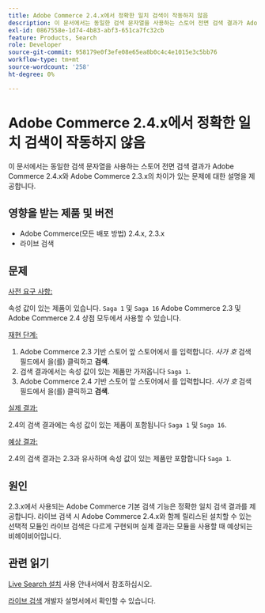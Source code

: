 ```yaml
---
title: Adobe Commerce 2.4.x에서 정확한 일치 검색이 작동하지 않음
description: 이 문서에서는 동일한 검색 문자열을 사용하는 스토어 전면 검색 결과가 Adobe Commerce 2.4.x와 Adobe Commerce 2.3.x의 차이가 있는 문제에 대한 설명을 제공합니다.
exl-id: 0867558e-1d74-4b83-abf3-651ca7fc32cb
feature: Products, Search
role: Developer
source-git-commit: 958179e0f3efe08e65ea8b0c4c4e1015e3c5bb76
workflow-type: tm+mt
source-wordcount: '258'
ht-degree: 0%

---
```


# Adobe Commerce 2.4.x에서 정확한 일치 검색이 작동하지 않음

이 문서에서는 동일한 검색 문자열을 사용하는 스토어 전면 검색 결과가 Adobe Commerce 2.4.x와 Adobe Commerce 2.3.x의 차이가 있는 문제에 대한 설명을 제공합니다.

## 영향을 받는 제품 및 버전

- Adobe Commerce(모든 배포 방법) 2.4.x, 2.3.x
- 라이브 검색

## 문제

<u>사전 요구 사항:</u>

속성 값이 있는 제품이 있습니다. `Saga 1` 및 `Saga 16` Adobe Commerce 2.3 및 Adobe Commerce 2.4 상점 모두에서 사용할 수 있습니다.

<u>재현 단계:</u>

1. Adobe Commerce 2.3 기반 스토어 앞 스토어에서 를 입력합니다. *사가 호* 검색 필드에서 을(를) 클릭하고 **검색**.
1. 검색 결과에서는 속성 값이 있는 제품만 가져옵니다 `Saga 1`.
1. Adobe Commerce 2.4 기반 스토어 앞 스토어에서 를 입력합니다. *사가 호* 검색 필드에서 을(를) 클릭하고 **검색**.

<u>실제 결과:</u>

2.4의 검색 결과에는 속성 값이 있는 제품이 포함됩니다 `Saga 1` 및 `Saga 16`.

<u>예상 결과:</u>

2.4의 검색 결과는 2.3과 유사하며 속성 값이 있는 제품만 포함합니다 `Saga 1`.

## 원인

2.3.x에서 사용되는 Adobe Commerce 기본 검색 기능은 정확한 일치 검색 결과를 제공합니다. 라이브 검색 시 Adobe Commerce 2.4.x와 함께 릴리스된 설치할 수 있는 선택적 모듈인 라이브 검색은 다르게 구현되며 실제 결과는 모듈을 사용할 때 예상되는 비헤이비어입니다.

## 관련 읽기

[Live Search 설치](https://experienceleague.adobe.com/docs/commerce-merchant-services/live-search/onboard/install.html) 사용 안내서에서 참조하십시오.

[라이브 검색](https://devdocs.magento.com/live-search/overview.html?itm_source=devdocs&amp;itm_medium=search_page&amp;itm_campaign=federated_search&amp;itm_term=Live%20Search) 개발자 설명서에서 확인할 수 있습니다.
